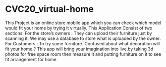 # CVC20_virtual-home
This Project is an online store mobile app which you can check which model would fit your home by trying it virtually. This Application Consist of two sections: For the store’s owners : They can upload their furniture just by scanning it. We may use a database to store what is uploaded by the owner. For Customers : To try some furniture. Confused about what decoration will fit your home ? This app will bring your imagination into live,by taking 3d photos for free space room then measure it and putting furniture on it to see fit arrangement for home
